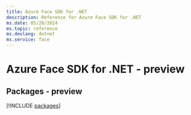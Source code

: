 ```yaml
---
title: Azure Face SDK for .NET
description: Reference for Azure Face SDK for .NET
ms.date: 05/28/2024
ms.topic: reference
ms.devlang: dotnet
ms.service: face
---
```

# Azure Face SDK for .NET - preview
## Packages - preview
[!INCLUDE [packages](face-index.md)]